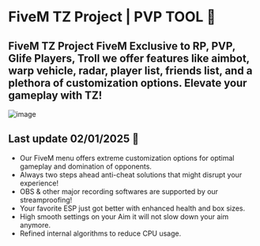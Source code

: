 # FiveM TZ Project | PVP TOOL 👑

## FiveM TZ Project FiveM Exclusive to RP, PVP, Glife Players, Troll we offer features like aimbot, warp vehicle, radar, player list, friends list, and a plethora of customization options. Elevate your gameplay with TZ!

![image](https://i.ibb.co/ry5Zx7L/tz1.png)

## Last update 02/01/2025 🚀

- Our FiveM menu offers extreme customization options for optimal gameplay and domination of opponents.
- Always two steps ahead anti-cheat solutions that might disrupt your experience!
- OBS & other major recording softwares are supported by our streamproofing!
- Your favorite ESP just got better with enhanced health and box sizes.
- High smooth settings on your Aim it will not slow down your aim anymore.
- Refined internal algorithms to reduce CPU usage.
